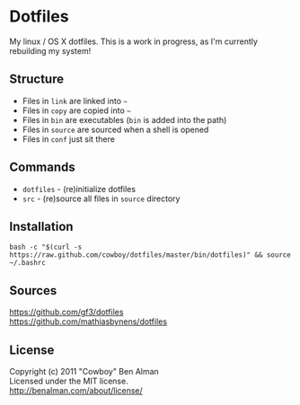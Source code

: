 # Dotfiles

My linux / OS X dotfiles. This is a work in progress, as I'm currently rebuilding my system!

## Structure
* Files in `link` are linked into `~`
* Files in `copy` are copied into `~`
* Files in `bin` are executables (`bin` is added into the path)
* Files in `source` are sourced when a shell is opened
* Files in `conf` just sit there

## Commands
* `dotfiles` - (re)initialize dotfiles
* `src` - (re)source all files in `source` directory

## Installation
`bash -c "$(curl -s https://raw.github.com/cowboy/dotfiles/master/bin/dotfiles)" && source ~/.bashrc`

## Sources
<https://github.com/gf3/dotfiles>  
<https://github.com/mathiasbynens/dotfiles>

## License
Copyright (c) 2011 "Cowboy" Ben Alman  
Licensed under the MIT license.  
<http://benalman.com/about/license/>

